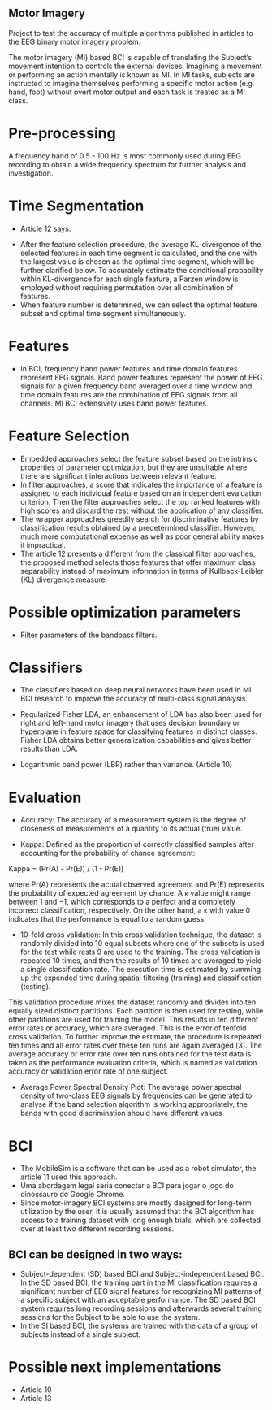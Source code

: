 ## Motor Imagery
Project to test the accuracy of multiple algorithms published in articles to the EEG binary motor imagery problem.

The motor imagery (MI) based BCI is capable of translating the Subject’s movement intention 
to controls the external devices. Imagining a movement or performing an action mentally is
known as MI. In MI tasks, subjects are instructed to imagine themselves performing a specific
motor action (e.g. hand, foot) without overt motor output and each task is treated as a MI class.

# Pre-processing
A frequency band of 0.5 - 100 Hz is most commonly used during EEG
recording to obtain a wide frequency spectrum for further
analysis and investigation.

# Time Segmentation
- Article 12 says:
* After the feature selection procedure, the average KL-divergence of 
the selected features in each time segment is calculated, and the one 
with the largest value is chosen as the optimal time segment, which will be 
further clarified below. 
To accurately estimate the conditional probability within KL-divergence 
for each single feature, a Parzen window is employed without requiring 
permutation over all combination of features.
* When feature number is determined, we can select the
optimal feature subset and optimal time segment simultaneously.

# Features
- In BCI, frequency band power features and time domain features represent EEG signals. Band power features represent the power of EEG signals
for a given frequency band averaged over a time window and time
domain features are the combination of EEG signals from all channels. MI
BCI extensively uses band power features.

# Feature Selection
- Embedded approaches select the feature subset based on the intrinsic
properties of parameter optimization, but they are unsuitable where 
there are significant interactions between relevant feature.
- In filter approaches, a score that indicates the
importance of a feature is assigned to each individual feature based on an
independent evaluation criterion. Then the filter approaches select the
top ranked features with high scores and discard the rest without the
application of any classifier.
- The wrapper approaches greedily search for discriminative features by classification 
results obtained by a predetermined classifier. However, much more computational expense
as well as poor general ability makes it impractical.
- The article 12 presents a different from the classical filter approaches, 
the proposed method selects those features that offer maximum class separability 
instead of maximum information in terms of Kullback-Leibler (KL) divergence measure.

# Possible optimization parameters
- Filter parameters of the bandpass filters.

# Classifiers
- The classifiers based on deep neural networks have been used in MI BCI
research to improve the accuracy of multi-class signal analysis.

- Regularized Fisher LDA, an enhancement of LDA has also been used for right and left-hand
motor imagery that uses decision boundary or hyperplane in feature
space for classifying features in distinct classes. Fisher LDA obtains better
generalization capabilities and gives better results than LDA.

- Logarithmic band power (LBP) rather than variance. (Article 10)

# Evaluation
- Accuracy:
The accuracy of a measurement system is the degree of closeness
of measurements of a quantity to its actual (true) value.

- Kappa:
Defined as the proportion of correctly classified samples 
after accounting for the probability of chance agreement:

Kappa = (Pr(A) - Pr(E)) / (1 - Pr(E))

where Pr(A) represents the actual observed agreement and Pr(E) represents the probability of expected
agreement by chance.
A κ value might range between 1 and −1, which corresponds to a perfect and a completely incorrect
classification, respectively. On the other hand, a κ with value 0 indicates that the performance is equal to a
random guess.

- 10-fold cross validation:
In this cross validation technique, the dataset
is randomly divided into 10 equal subsets where one of
the subsets is used for the test while rests 9 are used to
the training. The cross validation is repeated 10 times,
and then the results of 10 times are averaged to yield
a single classification rate. The execution time is estimated 
by summing up the expended time during spatial
filtering (training) and classification (testing).

This validation procedure mixes the dataset randomly and divides
into ten equally sized distinct partitions. Each partition is then
used for testing, while other partitions are used for training the
model. This results in ten different error rates or accuracy, which
are averaged. This is the error of tenfold cross validation. To
further improve the estimate, the procedure is repeated ten times
and all error rates over these ten runs are again averaged [3].
The average accuracy or error rate over ten runs obtained for the
test data is taken as the performance evaluation criteria, which
is named as validation accuracy or validation error rate of one
subject.

- Average Power Spectral Density Plot:
The average power spectral density of two-class
EEG signals by frequencies can be generated to
analyse if the band selection algorithm is working
appropriately, the bands with good discrimination
should have different values 

# BCI
- The MobileSim is a software that can be used as a robot simulator, the article 11 used this approach.
- Uma abordagem legal seria conectar a BCI para jogar o jogo do dinossauro do Google Chrome.
- Since motor-imagery BCI systems are mostly designed for
long-term utilization by the user, it is usually assumed that
the BCI algorithm has access to a training dataset with long
enough trials, which are collected over at least two different
recording sessions.

## BCI can be designed in two ways: 
- Subject-dependent (SD) based BCI and Subject-independent based BCI. 
In the SD based BCI, the training part in the MI classification requires 
a significant number of EEG signal features for recognizing MI patterns 
of a specific subject  with an acceptable performance.
The SD based BCI system requires long recording sessions and afterwards 
several training sessions for the Subject to be able to use the system.
- In the SI based BCI, the systems are trained with the data of a group 
of subjects instead of a single subject.

# Possible next implementations
- Article 10
- Article 13